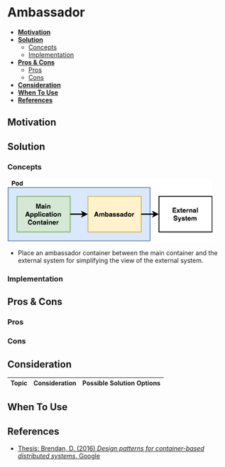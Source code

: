 # Ambassador

- [**Motivation**](#motivation)
- [**Solution**](#solution)
   - [Concepts](#concepts)
   - [Implementation](#implementation)
- [**Pros & Cons**](#pros--cons)
   - [Pros](#pros)
   - [Cons](#cons)
- [**Consideration**](#consideration)
- [**When To Use**](#when-to-use)
- [**References**](#references)

## Motivation

## Solution
### Concepts
![](../../diagrams/png/ambassador_small.png)
- Place an ambassador container between the main container and the external system for simplifying the view of the external system.

### Implementation

## Pros & Cons
### Pros
### Cons

## Consideration
| Topic | Consideration | Possible Solution Options |
|----|-----|-----|

## When To Use

## References
- [Thesis: Brendan, D. (2016) *Design patterns for container-based distributed systems*. Google](https://static.googleusercontent.com/media/research.google.com/en//pubs/archive/45406.pdf)
